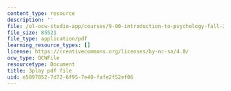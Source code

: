 ```yaml
---
content_type: resource
description: ''
file: /ol-ocw-studio-app/courses/9-00-introduction-to-psychology-fall-2004/e58978527d726f957e40fafe2f52ef06_10494.pdf
file_size: 85521
file_type: application/pdf
learning_resource_types: []
license: https://creativecommons.org/licenses/by-nc-sa/4.0/
ocw_type: OCWFile
resourcetype: Document
title: 3play pdf file
uid: e5897852-7d72-6f95-7e40-fafe2f52ef06
---
```

